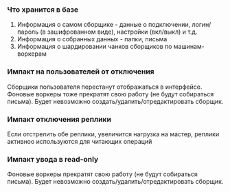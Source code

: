 ### Что хранится в базе
1. Информация о самом сборщике - данные о подключении, логин/пароль (в зашифрованном виде), настройки (вкл/выкл) и т.д.
2. Информация о собранных данных - папки, письма
3. Информация о шардировании чанков сборщиков по машинам-воркерам

### Импакт на пользователей от отключения
Сборщики пользователя перестанут отображаться в интерфейсе.
Фоновые воркеры тоже прекратят свою работу (не будут собираться письма).
Будет невозможно создать/удалить/отредактировать сборщик.

### Импакт отключения реплики
Если отстрелить обе реплики, увеличится нагрузка на мастер, реплики активноо используются для читающих операций

### Импакт увода в read-only
Фоновые воркеры прекратят свою работу (не будут собираться письма).
Будет невозможно создать/удалить/отредактировать сборщик.
